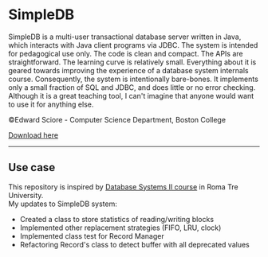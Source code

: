 # SimpleDB
 
SimpleDB is a multi-user transactional database server written in Java, which interacts with Java client programs via JDBC.  The system is intended for pedagogical use only.  The code is clean and compact.  The APIs are straightforward.  The learning curve is relatively small.  Everything about it is geared towards improving the experience of a database system internals course.  Consequently, the system is intentionally bare-bones.  It implements only a small fraction of SQL and JDBC, and does little or no error checking.  Although it is a great teaching tool, I can't imagine that anyone would want to use it for anything else.

©Edward Sciore - Computer Science Department, Boston College

[Download here](http://www.cs.bc.edu/~sciore/simpledb/)

-----
## Use case
This repository is inspired by [Database Systems II course](http://www.dia.uniroma3.it/~atzeni/didattica/BD/BDIIindex.html) in Roma Tre University.<br/>
My updates to SimpleDB system:
* Created a class to store statistics of reading/writing blocks
* Implemented other replacement strategies (FIFO, LRU, clock) 
* Implemented class test for Record Manager
* Refactoring Record's class to detect buffer with all deprecated values 
